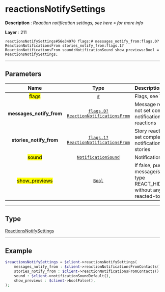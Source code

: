 # reactionsNotifySettings

**Description** : *Reaction notification settings, see here » for more info*

**Layer** : 211

```tl
reactionsNotifySettings#56e34970 flags:# messages_notify_from:flags.0?ReactionNotificationsFrom stories_notify_from:flags.1?ReactionNotificationsFrom sound:NotificationSound show_previews:Bool = ReactionsNotifySettings;
```

---

## Parameters

| Name | Type | Description |
| :---: | :---: | :--- |
| <mark>flags</mark> | [`#`](type/#) | Flags, see TL conditional fields |
| **messages_notify_from** | [`flags.0?ReactionNotificationsFrom`](type/ReactionNotificationsFrom) | Message reaction notification settings, if not set completely disables notifications/updates about message reactions |
| **stories_notify_from** | [`flags.1?ReactionNotificationsFrom`](type/ReactionNotificationsFrom) | Story reaction notification settings, if not set completely disables notifications/updates about reactions to stories |
| <mark>sound</mark> | [`NotificationSound`](type/NotificationSound) | Notification sound for reactions » |
| <mark>show_previews</mark> | [`Bool`](type/Bool) | If false, push notifications » about message/story reactions will only be of type REACT_HIDDEN/REACT_STORY_HIDDEN, without any information about the reacted-to story or the reaction itself |

---

## Type

[ReactionsNotifySettings](type/ReactionsNotifySettings)

---

## Example

```php
$reactionsNotifySettings = $client->reactionsNotifySettings(
	messages_notify_from : $client->reactionNotificationsFromContacts(),
	stories_notify_from : $client->reactionNotificationsFromContacts(),
	sound : $client->notificationSoundDefault(),
	show_previews : $client->boolFalse(),
);
```